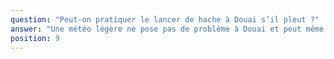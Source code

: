 ```yaml
---
question: "Peut-on pratiquer le lancer de hache à Douai s’il pleut ?"
answer: "Une météo légère ne pose pas de problème à Douai et peut même ajouter du fun. En cas de conditions extrêmes compromettant la sécurité, nous reportons la session et trouvons avec vous une nouvelle date."
position: 9
---
```

